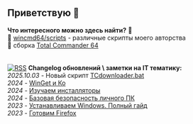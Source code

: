 ## Приветствую 👋

**Что интересного можно здесь найти?** 🤔  
📜 [wincmd64/scripts](https://github.com/wincmd64/scripts) - различные скрипты моего авторства  
💾 сборка [Total Commander 64](https://github.com/wincmd64/blog/wiki/TotalCmd)  
<br><br>
[![RSS](https://img.shields.io/badge/-RSS-orange?logo=rss&logoColor=white&style=flat-square)](https://github.com/wincmd64/wincmd64/commits/main.atom) **Changelog обновлений \ заметки на IT тематику:**  
_2025.10.03_ - Новый скрипт [TCdownloader.bat](https://github.com/wincmd64/scripts/blob/main/TCdownloader.bat)  
_2024_ - [WinGet и Ко](https://github.com/wincmd64/blog/wiki/WinGet-и-Ко)  
_2024_ - [Изучаем инсталляторы](https://github.com/wincmd64/blog/wiki/Изучаем-инсталляторы)  
_2024_ - [Базовая безопасность личного ПК](https://github.com/wincmd64/blog/wiki/Базовая-безопасность-личного-ПК)  
_2023_ - [Устанавливаем Windows. Полный гайд](https://github.com/wincmd64/blog/wiki/Устанавливаем-Windows.-Полный-гайд)  
_2023_ - [Готовим Firefox](https://github.com/wincmd64/blog/wiki/Готовим-Firefox)  
